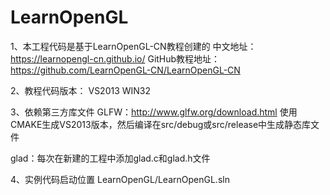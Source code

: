 # LearnOpenGL

1、本工程代码是基于LearnOpenGL-CN教程创建的
中文地址：https://learnopengl-cn.github.io/
GitHub教程地址：https://github.com/LearnOpenGL-CN/LearnOpenGL-CN

2、教程代码版本：
VS2013 WIN32

3、依赖第三方库文件
GLFW：http://www.glfw.org/download.html
使用CMAKE生成VS2013版本，然后编译在src/debug或src/release中生成静态库文件

glad：每次在新建的工程中添加glad.c和glad.h文件

4、实例代码启动位置
LearnOpenGL/LearnOpenGL.sln
